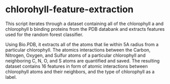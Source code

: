 # chlorohyll-feature-extraction

This script iterates through a dataset containing all of the chlorophyll a and chlorophyll b binding proteins from the PDB databank and extracts features used for the random forest classifier. 

Using Bio.PDB, it extracts all of the atoms that lie within 5A radius from a particular chlorophyll. The atomics interactions between the Carbon, Nitrogen, Oxygen, and Sulfur atoms of a particular chlorophyll and neighboring C, N, O, and S atoms are quantified and saved. The resulting dataset contains 16 features in form of atomic interactions between chlorophyll atoms and their neighbors, and the type of chlorophyll as a label. 
